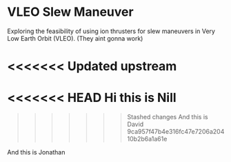 # VLEO Slew Maneuver

Exploring the feasibility of using ion thrusters for slew maneuvers in Very Low Earth Orbit (VLEO).
(They aint gonna work)

<<<<<<< Updated upstream
=======
<<<<<<< HEAD
Hi this is Nill
=======
>>>>>>> Stashed changes
And this is David
>>>>>>> 9ca957f47b4e316fc47e7206a20410b2b6a1a61e

And this is Jonathan

